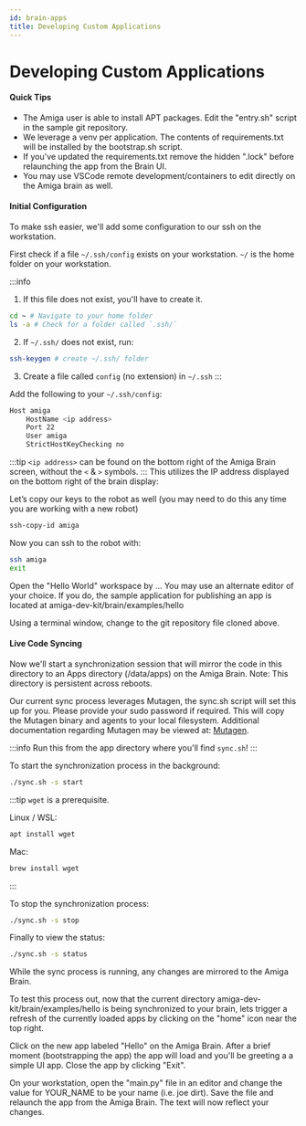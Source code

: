 ```yaml
---
id: brain-apps
title: Developing Custom Applications
---
```


# Developing Custom Applications

#### Quick Tips
* The Amiga user is able to install APT packages. Edit the "entry.sh" script in the sample git repository.
* We leverage a venv per application. The contents of requirements.txt will be installed by the bootstrap.sh script.
* If you've updated the requirements.txt remove the hidden ".lock" before relaunching the app from the Brain UI.
* You may use VSCode remote development/containers to edit directly on the Amiga brain as well.


#### Initial Configuration
To make ssh easier, we'll add some configuration to our ssh on the workstation.

First check if a file `~/.ssh/config` exists on your workstation.
`~/` is the home folder on your workstation.

:::info
1. If this file does not exist, you'll have to create it.

```bash
cd ~ # Navigate to your home folder
ls -a # Check for a folder called `.ssh/`
```
2. If `~/.ssh/` does not exist, run:
```bash
ssh-keygen # create ~/.ssh/ folder
```
3. Create a file called `config` (no extension) in `~/.ssh`
:::

Add the following to your  `~/.ssh/config`:
```bash
Host amiga
    HostName <ip address>
    Port 22
    User amiga
    StrictHostKeyChecking no
```
:::tip
`<ip address>` can be found on the bottom right of the Amiga Brain screen, without the `<` & `>` symbols.
:::
This utilizes the IP address displayed on the bottom right of the brain display:

Let’s copy our keys to the robot as well (you may need to do this any time you are working with a new robot)
```bash
ssh-copy-id amiga
```

Now you can ssh to the robot with:
```bash
ssh amiga
exit
```

Open the "Hello World" workspace by ... You may use an alternate editor of your choice. If you do, the sample application for publishing an app is located at amiga-dev-kit/brain/examples/hello

Using a terminal window, change to the git repository file cloned above.

#### Live Code Syncing

Now we'll start a synchronization session that will mirror the code in this directory to an Apps directory (/data/apps) on the Amiga Brain. Note: This directory is persistent across reboots.

Our current sync process leverages Mutagen, the sync.sh script will set this up for you. Please provide your sudo password if required. This will copy the Mutagen binary and agents to your local filesystem.
Additional documentation regarding Mutagen may be viewed at: [Mutagen](https://mutagen.io/documentation/introduction).

:::info
Run this from the app directory where you'll find `sync.sh`!
:::

To start the synchronization process in the background:
```bash
./sync.sh -s start
```

:::tip
`wget` is a  prerequisite.

Linux / WSL:
```bash
apt install wget
```
Mac:
```bash
brew install wget
```
:::

To stop the synchronization process:
```bash
./sync.sh -s stop
```

Finally to view the status:
```bash
./sync.sh -s status
```

While the sync process is running, any changes are mirrored to the Amiga Brain.

To test this process out, now that the current directory amiga-dev-kit/brain/examples/hello is being synchronized to your brain, lets trigger a refresh of the currently loaded apps by clicking on the "home" icon near the top right.

Click on the new app labeled "Hello" on the Amiga Brain. After a brief moment (bootstrapping the app) the app will load and you'll be greeting a a simple UI app. Close the app by clicking "Exit".

On your workstation, open the "main.py" file in an editor and change the value for YOUR_NAME to be your name (i.e. joe dirt). Save the file and relaunch the app from the Amiga Brain. The text will now reflect your changes.
